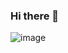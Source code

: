 ### Hi there 👋

![image](https://user-images.githubusercontent.com/325813/87063365-80b3a480-c1cb-11ea-90b2-65aa851491f1.png)
